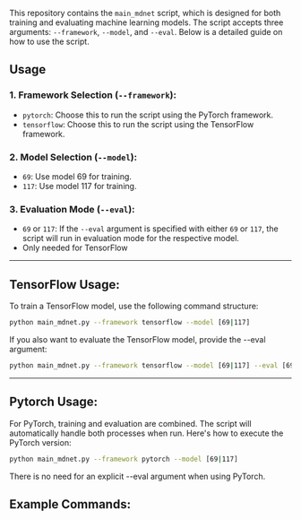 This repository contains the `main_mdnet` script, which is designed for both training and evaluating machine learning models. The script accepts three arguments: `--framework`, `--model`, and `--eval`. Below is a detailed guide on how to use the script.

## Usage

### 1. Framework Selection (`--framework`):
- `pytorch`: Choose this to run the script using the PyTorch framework.
- `tensorflow`: Choose this to run the script using the TensorFlow framework.

### 2. Model Selection (`--model`):
- `69`: Use model 69 for training.
- `117`: Use model 117 for training.

### 3. Evaluation Mode (`--eval`):
- `69` or `117`: If the `--eval` argument is specified with either `69` or `117`, the script will run in evaluation mode for the respective model.
- Only needed for TensorFlow

---

## TensorFlow Usage:
To train a TensorFlow model, use the following command structure:

```bash
python main_mdnet.py --framework tensorflow --model [69|117]
```
If you also want to evaluate the TensorFlow model, provide the --eval argument:
```bash
python main_mdnet.py --framework tensorflow --model [69|117] --eval [69|117]
```

---

## Pytorch Usage:
For PyTorch, training and evaluation are combined. The script will automatically handle both processes when run. Here's how to execute the PyTorch version:

```bash
python main_mdnet.py --framework pytorch --model [69|117]
```
There is no need for an explicit --eval argument when using PyTorch.


## Example Commands:

